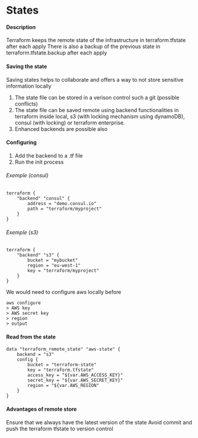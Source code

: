 # States
#### Description
Terraform keeps the remote state of the infrastructure in terraform.tfstate after each apply
There is also a backup of the previous state in terraform.tfstate.backup after each apply



#### Saving the state
Saving states helps to collaborate and offers a way to not store sensitive information locally

1. The state file can be stored in a verison control such a git (possible conflicts)
2. The state file can be saved remote using backend functionalities in terraform inside local, s3 (with locking mechanism using dynamoDB), consul (with locking) or terraform enterprise.
3. Enhanced backends are possible also

#### Configuring
1. Add the backend to a .tf file
2. Run the init process


###### Exemple (consul)
```
terraform {
    "backend" "consul" {
        address = "demo.consul.io"
        path = "terraform/myproject"
    }
}
```

###### Exemple (s3)
```
terraform {
    "backend" "s3" {
        bucket = "mybucket"
        region = "eu-west-1"
        key = "terraform/myproject"
    }
}
```

We would need to configure aws locally before
```
aws configure 
> AWS key
> AWS secret key
> region
> output
```

#### Read from the state
```
data "terraform_remote_state" "aws-state" {
    backend = "s3"
    config {
        bucket = "terraform-state"
        key = "terraform.tfstate"
        access_key = "${var.AWS_ACCESS_KEY}"
        secret_key = "${var.AWS_SECRET_KEY}"
        region = "${var.AWS_REGION"
    }
}
```

#### Advantages of remote store
Ensure that we always have the latest version of the state
Avoid commit and push the terraform tfstate to version control

